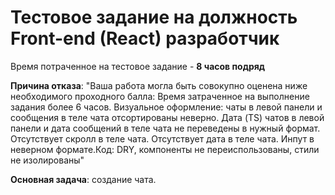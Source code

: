 # Тестовое задание на должность Front-end (React) разработчик
Время потраченное на тестовое задание - **8 часов подряд**

**Причина отказа**: "Ваша работа могла быть совокупно оценена ниже необходимого проходного балла: Время затраченное на выполнение задания более 6 часов. Визуальное оформление: чаты в левой панели и сообщения в теле чата отсортированы неверно. Дата (TS) чатов в левой панели и дата сообщений в теле чата не переведены в нужный формат. Отсутствует скролл в теле чата. Отсутствует дата в теле чата. Инпут в неверном формате.Код: DRY, компоненты не переиспользованы, cтили не изолированы"  

**Основная задача**: создание чата.

